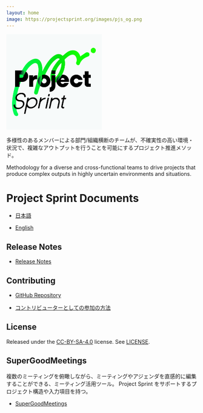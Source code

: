 ```yaml
---
layout: home
image: https://projectsprint.org/images/pjs_og.png
---
```


<img alt="Project Sprint" src="images/pjs_logo.png" width="50%" />

多様性のあるメンバーによる部門/組織横断のチームが、不確実性の高い環境・状況で、複雑なアウトプットを行うことを可能にするプロジェクト推進メソッド。

Methodology for a diverse and cross-functional teams to drive projects that produce complex outputs in highly uncertain environments and situations.

# Project Sprint Documents

* [日本語](ja/index.md)

* [English](en/index.md)

## Release Notes

* [Release Notes](releasenotes.md)

## Contributing

* [GitHub Repository](https://github.com/copilot-jp/project-sprint)

* [コントリビューターとしての参加の方法](contributing.md)

## License

Released under the [CC-BY-SA-4.0](http://creativecommons.org/licenses/by-sa/4.0/) license. See [LICENSE](LICENCE).

## SuperGoodMeetings

複数のミーティングを俯瞰しながら、ミーティングやアジェンダを直感的に編集することができる、ミーティング活用ツール。
Project Sprint をサポートするプロジェクト構造や入力項目を持つ。

* [SuperGoodMeetings](https://supergoodmeetings.com/)
